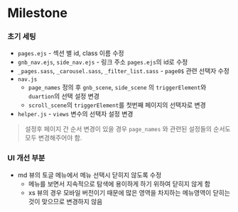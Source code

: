 # Milestone 

### 초기 세팅
* `pages.ejs` - 섹션 별 id, class 이름 수정
* `gnb_nav.ejs`, `side_nav.ejs` - 링크 주소 `pages.ejs`의 id로 수정
* `_pages.sass`, `_carousel.sass`, `_filter_list.sass` - `page0$` 관련 선택자 수정
* `nav.js` 
  * `page_names` 정의 후 `gnb_scene`, `side_scene` 의 `triggerElement`와 `duartion`의 선택 설정 변경
  * `scroll_scene`의 `triggerElement`를 첫번째 페이지의 선택자로 변경
* `helper.js` - `views` 변수의 선택자 설정 변경

> 설정후 페이지 간 순서 변경이 있을 경우 `page_names` 와 관련된 설정들의 순서도 모두 변경해주어야 함.

### UI 개선 부분
  * md 뷰의 토글 메뉴에서 메뉴 선택시 닫히지 않도록 수정
    * 메뉴를 보면서 지속적으로 탐색에 용이하게 하기 위하여 닫히지 않게 함
    * xs 뷰의 경우 모바일 버전이기 때문에 많은 영역을 차지하는 메뉴영역이 닫히는 것이 맞으므로 변경하지 않음

  